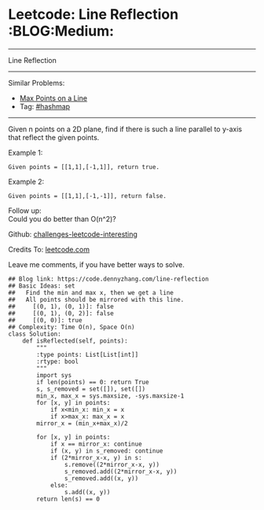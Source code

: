 # Leetcode: Line Reflection     :BLOG:Medium:


---

Line Reflection  

---

Similar Problems:  
-   [Max Points on a Line](https://code.dennyzhang.com/max-points-on-a-line)
-   Tag: [#hashmap](https://code.dennyzhang.com/tag/hashmap)

---

Given n points on a 2D plane, find if there is such a line parallel to y-axis that reflect the given points.  

Example 1:  

    Given points = [[1,1],[-1,1]], return true.

Example 2:  

    Given points = [[1,1],[-1,-1]], return false.

Follow up:  
Could you do better than O(n^2)?  

Github: [challenges-leetcode-interesting](https://github.com/DennyZhang/challenges-leetcode-interesting/tree/master/line-reflection)  

Credits To: [leetcode.com](https://leetcode.com/problems/line-reflection/description/)  

Leave me comments, if you have better ways to solve.  

    ## Blog link: https://code.dennyzhang.com/line-reflection
    ## Basic Ideas: set
    ##   Find the min and max x, then we get a line
    ##   All points should be mirrored with this line.
    ##     [(0, 1), (0, 1)]: false
    ##     [(0, 1), (0, 2)]: false
    ##     [(0, 0)]: true
    ## Complexity: Time O(n), Space O(n)
    class Solution:
        def isReflected(self, points):
            """
            :type points: List[List[int]]
            :rtype: bool
            """
            import sys
            if len(points) == 0: return True
            s, s_removed = set([]), set([])
            min_x, max_x = sys.maxsize, -sys.maxsize-1
            for [x, y] in points:
                if x<min_x: min_x = x
                if x>max_x: max_x = x
            mirror_x = (min_x+max_x)/2
    
            for [x, y] in points:
                if x == mirror_x: continue
                if (x, y) in s_removed: continue
                if (2*mirror_x-x, y) in s:
                    s.remove((2*mirror_x-x, y))
                    s_removed.add((2*mirror_x-x, y))
                    s_removed.add((x, y))
                else:
                    s.add((x, y))
            return len(s) == 0